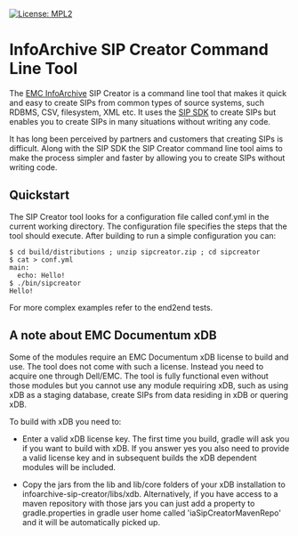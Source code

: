 [![License: MPL2](https://img.shields.io/badge/license-mpl2-ff69b4.svg)](https://www.mozilla.org/en-US/MPL/2.0/)

# InfoArchive SIP Creator Command Line Tool

The [EMC InfoArchive](http://www.emc.com/enterprise-content-management/infoarchive/) SIP Creator is a command line
tool that makes it quick and easy to create SIPs from common types of source systems, such RDBMS, CSV, filesystem,
XML etc. It uses the [SIP SDK](https://github.com/Enterprise-Content-Management/infoarchive-sip-sdk) to create SIPs
but enables you to create SIPs in many situations without writing any code.

It has long been perceived by partners and customers that creating SIPs is difficult. Along with the SIP SDK the SIP Creator
command line tool aims to make the process simpler and faster by allowing you to create SIPs without writing code.

## Quickstart

The SIP Creator tool looks for a configuration file called conf.yml in the current working directory. The configuration file specifies the steps that the tool should execute. After building to run a simple configuration you can:

```shell
$ cd build/distributions ; unzip sipcreator.zip ; cd sipcreator
$ cat > conf.yml
main:
  echo: Hello!
$ ./bin/sipcreator
Hello!
```

For more complex examples refer to the end2end tests.

## A note about EMC Documentum xDB

Some of the modules require an EMC Documentum xDB license to build and use. The tool does not come with such a license. Instead you need to acquire one through Dell/EMC. The tool is fully functional even without
those modules but you cannot use any module requiring xDB, such as using xDB as a staging database, create SIPs from data residing in xDB or quering xDB.

To build with xDB you need to:

* Enter a valid xDB license key. The first time you build, gradle will ask you if you want to build with xDB. If you answer yes you also need to provide a valid license key and in subsequent builds the xDB dependent modules will be included.  

* Copy the jars from the lib and lib/core folders of your xDB installation to infoarchive-sip-creator/libs/xdb. Alternatively, if you have access to a maven repository with those jars you can just add a property to gradle.properties in gradle user home called 'iaSipCreatorMavenRepo' and it will be automatically picked up.
 
